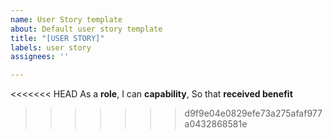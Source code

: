 ```yaml
---
name: User Story template
about: Default user story template
title: "[USER STORY]"
labels: user story
assignees: ''

---
```


<<<<<<< HEAD
As a **role**,
I can **capability**,
So that **received benefit**
>>>>>>> d9f9e04e0829efe73a275afaf977a0432868581e
